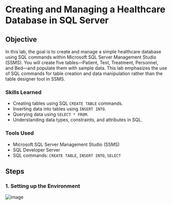 # Creating and Managing a Healthcare Database in SQL Server

## Objective

In this lab, the goal is to create and manage a simple healthcare database using SQL commands within Microsoft SQL Server Management Studio (SSMS). You will create five tables—Patient, Test, Treatment, Personnel, and Bed—and populate them with sample data. This lab emphasizes the use of SQL commands for table creation and data manipulation rather than the table designer tool in SSMS.

### Skills Learned
- Creating tables using SQL `CREATE TABLE` commands.
- Inserting data into tables using `INSERT INTO`.
- Querying data using `SELECT * FROM`.
- Understanding data types, constraints, and attributes in SQL.

### Tools Used
- Microsoft SQL Server Management Studio (SSMS)
- SQL Developer Server
- SQL commands: `CREATE TABLE`, `INSERT INTO`, `SELECT`

## Steps

### 1. Setting up the Environment
![image](https://github.com/user-attachments/assets/9dff43c7-9f9b-48d1-a350-24b425c77e2a)
